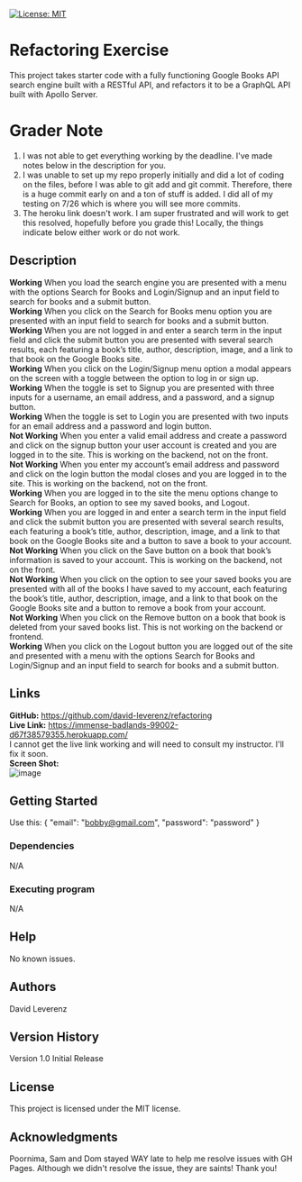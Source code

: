 [![License: MIT](https://img.shields.io/badge/License-MIT-yellow.svg)](https://opensource.org/licenses/MIT)
# Refactoring Exercise
This project takes starter code with a fully functioning Google Books API search engine built with a RESTful API, and refactors it to be a GraphQL API built with Apollo Server.

# Grader Note
1. I was not able to get everything working by the deadline.  I've made notes below in the description for you.
2. I was unable to set up my repo properly initially and did a lot of coding on the files, before I was able to git add and git commit.  Therefore, there is a huge commit early on and a ton of stuff is added.  I did all of my testing on 7/26 which is where you will see more commits.
3. The heroku link doesn't work.  I am super frustrated and will work to get this resolved, hopefully before you grade this!  Locally, the things indicate below either work or do not work.

## Description
**Working** When you load the search engine you are presented with a menu with the options Search for Books and Login/Signup and an input field to search for books and a submit button.<br>
**Working** When you click on the Search for Books menu option you are presented with an input field to search for books and a submit button.<br>
**Working** When you are not logged in and enter a search term in the input field and click the submit button you are presented with several search results, each featuring a book’s title, author, description, image, and a link to that book on the Google Books site.<br>
**Working** When you click on the Login/Signup menu option a modal appears on the screen with a toggle between the option to log in or sign up.<br>
**Working** When the toggle is set to Signup you are presented with three inputs for a username, an email address, and a password, and a signup button.<br>
**Working** When the toggle is set to Login you are presented with two inputs for an email address and a password and login button.<br>
**Not Working** When you enter a valid email address and create a password and click on the signup button your user account is created and you are logged in to the site.  This is working on the backend, not on the front.<br>
**Not Working** When you enter my account’s email address and password and click on the login button the modal closes and you are logged in to the site. This is working on the backend, not on the front.<br>
**Working** When you are logged in to the site the menu options change to Search for Books, an option to see my saved books, and Logout.<br>
**Working** When you are logged in and enter a search term in the input field and click the submit button you are presented with several search results, each featuring a book’s title, author, description, image, and a link to that book on the Google Books site and a button to save a book to your account.<br>
**Not Working** When you click on the Save button on a book that book’s information is saved to your account.  This is working on the backend, not on the front.<br>
**Not Working**  When you click on the option to see your saved books you are presented with all of the books I have saved to my account, each featuring the book’s title, author, description, image, and a link to that book on the Google Books site and a button to remove a book from your account.<br>
**Not Working**  When you click on the Remove button on a book that book is deleted from your saved books list.  This is not working on the backend or frontend.<br>
**Working** When you click on the Logout button you are logged out of the site and presented with a menu with the options Search for Books and Login/Signup and an input field to search for books and a submit button.

## Links
**GitHub:** https://github.com/david-leverenz/refactoring<br>
**Live Link:** https://immense-badlands-99002-d67f38579355.herokuapp.com/<br>
I cannot get the live link working and will need to consult my instructor.  I'll fix it soon.<br>
**Screen Shot:** <br>
![image](https://github.com/david-leverenz/refactoring/assets/131185593/5afc3299-eb09-4df4-b369-d3075939c8d9)


## Getting Started
Use this:
{  "email": "bobby@gmail.com",
  "password": "password"
}
### Dependencies
N/A
### Executing program
N/A
## Help
No known issues.
## Authors
David Leverenz 
## Version History
Version 1.0 Initial Release
## License
This project is licensed under the MIT license.
## Acknowledgments
Poornima, Sam and Dom stayed WAY late to help me resolve issues with GH Pages.  Although we didn't resolve the issue, they are saints!  Thank you!



